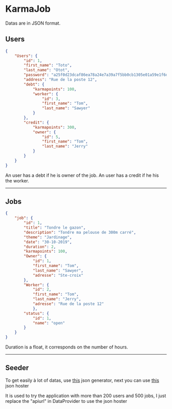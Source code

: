 # KarmaJob

Datas are in JSON format.

## Users

```json
{
	"Users": {
		"id": 1,
		"first_name": "Toto",
		"last_name": "Otot",
		"password": "a25f0d23dcaf86ea78a24e7a39a7f5bb0cb1305e01a59e1f6d7e00ec31338cd8",
		"address": "Rue de la poste 12",
		"debt": {
			"karmapoints": 100,
			"worker": {
				"id": 3,
				"first_name": "Tom",
				"last_name": "Sawyer"
			}	
		},
		"credit": {
			"karmapoints": 300,
			"owner": {
				"id": 5,
				"first_name": "Tom",
				"last_name": "Jerry"
			}	
		}
	}
}
```

An user has a debt if he is owner of the job.
An user has a credit if he his the worker.

---

## Jobs

```json
{
	"job": {
		"id": 1,
		"title": "Tondre le gazon",
		"description": "Tondre ma pelouse de 300m carré",
		"theme": "Jardinage",
		"date": "30-10-2019",
		"duration": 2,
		"karmapoints": 100,
		"Owner": {
			"id": 1,
			"first_name": "Tom",
			"last_name": "Sawyer",
			"adresse": "Ste-croix"
		},
		"Worker": {
			"id": 2,
			"first_name": "Tom",
			"last_name": "Jerry",
			"adresse": "Rue de la poste 12"
        	},
		"status": {
			"id": 1,
			"name": "open"
		}
  	}
}
```

Duration is a float, it corresponds on the number of hours. 

---

## Seeder

To get easily à lot of datas, use [this](http://jsongen.pykaso.net/) json generator, next you can use [this](http://myjson.com) json hoster

It is used to try the application with more than 200 users and 500 jobs, I just replace the "apiurl" in DataProvider to use the json hoster

